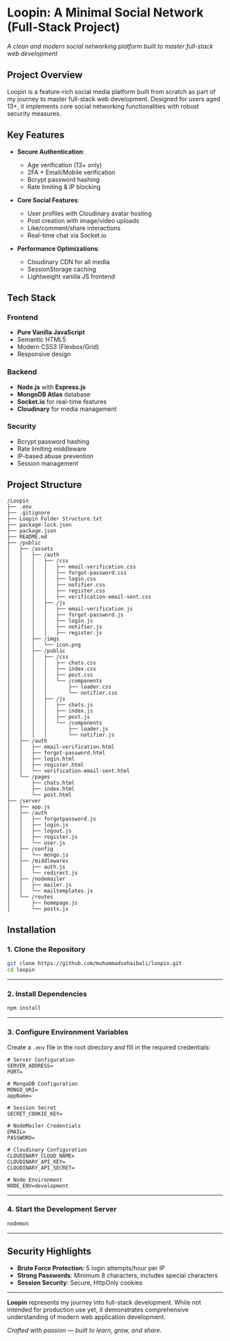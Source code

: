 # Loopin: A Minimal Social Network (Full-Stack Project)

*A clean and modern social networking platform built to master full-stack web development*

## Project Overview

Loopin is a feature-rich social media platform built from scratch as part of my journey to master full-stack web development. Designed for users aged 13+, it implements core social networking functionalities with robust security measures.

## Key Features

- **Secure Authentication**:
  - Age verification (13+ only)
  - 2FA + Email/Mobile verification
  - Bcrypt password hashing
  - Rate limiting & IP blocking

- **Core Social Features**:
  - User profiles with Cloudinary avatar hosting
  - Post creation with image/video uploads
  - Like/comment/share interactions
  - Real-time chat via Socket.io

- **Performance Optimizations**:
  - Cloudinary CDN for all media
  - SessionStorage caching
  - Lightweight vanilla JS frontend

## Tech Stack

### Frontend
- **Pure Vanilla JavaScript**
- Semantic HTML5
- Modern CSS3 (Flexbox/Grid)
- Responsive design

### Backend
- **Node.js** with **Express.js**
- **MongoDB Atlas** database
- **Socket.io** for real-time features
- **Cloudinary** for media management

### Security
- Bcrypt password hashing
- Rate limiting middleware
- IP-based abuse prevention
- Session management

## Project Structure

```
/Loopin
├── .env
├── .gitignore
├── Loopin Folder Structure.txt
├── package-lock.json
├── package.json
├── README.md
├── /public
│   ├── /assets
│   │   ├── /auth
│   │   │   ├── /css
│   │   │   │   ├── email-verification.css
│   │   │   │   ├── forgot-password.css
│   │   │   │   ├── login.css
│   │   │   │   ├── notifier.css
│   │   │   │   ├── register.css
│   │   │   │   ├── verification-email-sent.css
│   │   │   ├── /js
│   │   │   │   ├── email-verification.js
│   │   │   │   ├── forgot-password.js
│   │   │   │   ├── login.js
│   │   │   │   ├── notifier.js
│   │   │   │   ├── register.js
│   │   ├── /imgs
│   │   │   └── icon.png
│   │   ├── /public
│   │   │   ├── /css
│   │   │   │   ├── chats.css
│   │   │   │   ├── index.css
│   │   │   │   ├── post.css
│   │   │   │   └── /components
│   │   │   │       ├── loader.css
│   │   │   │       └── notifier.css
│   │   │   ├── /js
│   │   │   │   ├── chats.js
│   │   │   │   ├── index.js
│   │   │   │   ├── post.js
│   │   │   │   └── /components
│   │   │   │       ├── loader.js
│   │   │   │       └── notifier.js
│   ├── /auth
│   │   ├── email-verification.html
│   │   ├── forgot-password.html
│   │   ├── login.html
│   │   ├── register.html
│   │   └── verification-email-sent.html
│   └── /pages
│       ├── chats.html
│       ├── index.html
│       └── post.html
├── /server
│   ├── app.js
│   ├── /auth
│   │   ├── forgotpassword.js
│   │   ├── login.js
│   │   ├── logout.js
│   │   ├── register.js
│   │   └── user.js
│   ├── /config
│   │   └── mongo.js
│   ├── /middlewares
│   │   ├── auth.js
│   │   └── redirect.js
│   ├── /nodemailer
│   │   ├── mailer.js
│   │   └── mailtemplates.js
│   └── /routes
│       ├── homepage.js
│       └── posts.js
```

## Installation

### 1. Clone the Repository

```bash
git clone https://github.com/muhammadsohaibali/loopin.git
cd loopin
```

---

### 2. Install Dependencies

```bash
npm install
```

---

### 3. Configure Environment Variables

Create a `.env` file in the root directory and fill in the required credentials:

```env
# Server Configuration
SERVER_ADDRESS=
PORT=

# MongoDB Configuration
MONGO_URI=
appName=

# Session Secret
SECRET_COOKIE_KEY=

# NodeMailer Credentials
EMAIL=
PASSWORD=

# Cloudinary Configuration
CLOUDINARY_CLOUD_NAME=
CLOUDINARY_API_KEY=
CLOUDINARY_API_SECRET=

# Node Environment
NODE_ENV=development
```

---

### 4. Start the Development Server

```bash
nodemon
```

---

## Security Highlights

- **Brute Force Protection**: 5 login attempts/hour per IP
- **Strong Passwords**: Minimum 8 characters, includes special characters
- **Session Security**: Secure, HttpOnly cookies

---

**Loopin** represents my journey into full-stack development. While not intended for production use yet, it demonstrates comprehensive understanding of modern web application development.

*Crafted with passion — built to learn, grow, and share.*